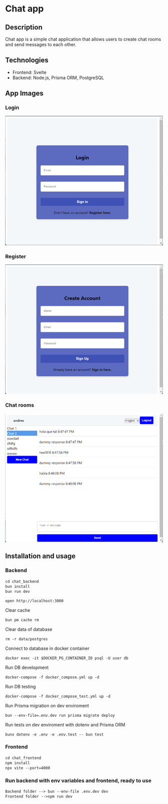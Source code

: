 # Chat app

## Description

Chat app is a simple chat application that allows users to create chat rooms and send messages to each other.

## Technologies

- Frontend: Svelte
- Backend: Node.js, Prisma ORM, PostgreSQL

## App Images

### Login

![Login](./screenshots/login.png)

### Register

![Register](./screenshots/create-account.png)

### Chat rooms

![Chat rooms](./screenshots/create-chat.png)

## Installation and usage

### Backend

```
cd chat_backend
bun install
bun run dev
```

```
open http://localhost:3000
```

Clear cache

```
bun pm cache rm
```

Clear data of database

```
rm -r data/postgres
```

Connect to database in docker container

```
docker exec -it $DOCKER_PG_CONTAINER_ID psql -U user db
```

Run DB development

```
docker-compose -f docker_compose.yml up -d
```

Run DB testing

```
docker-compose -f docker_compose_test.yml up -d
```

Run Prisma migration on dev enviroment

```
bun --env-file=.env.dev run prisma migrate deploy
```

Run tests on dev enviroment with dotenv and Prisma ORM

```
bunx dotenv -e .env -e .env.test -- bun test
```

### Frontend

```
cd chat_frontend
npm install
npx vite --port=4000
```

### Run backend with env variables and frontend, ready to use

```
Backend folder --> bun --env-file .env.dev dev
Frontend folder -->npm run dev
```
